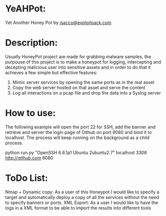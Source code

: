 # YeAHPot: 
Yet Another Honey Pot by jsacco@exploitpack.com

# Description:
Usually HoneyPot project are made for grabbing malware samples, the purpouse of this project
is to make a honeypot for logging, intercepting and decepting malicious user into sensitive assets
and in order to do that it achieves a few simple but effective features:

1. Mimic server services by opening the same ports as in the real asset
2. Copy the web server hosted on that asset and serve the content
3. Log all interactions on a pcap file and drop the data into a Syslog server

# How to use:
The following example will open the port 22 for SSH, add the banner and retrieve and server the login page of Github on port 8080
and bind it to localhost. The process will keep running on the background as a child process.

python run.py "OpenSSH 6.6.1p1 Ubuntu 2ubuntu2.7" localhost 3306 http://github.com 8080

# ToDo List:
Nmap + Dynamic copy: As a user of this Honeypot I would like to specify a target and automatically deploy a copy of all the services without the need to specify banners or ports.
XML Export: As a user I would like to have the logs in a XML format to be able to import the results into different tools


